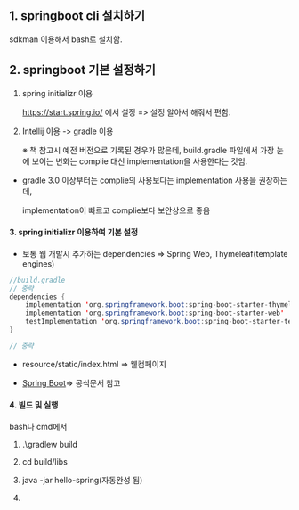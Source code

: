 ## 1. springboot cli 설치하기

sdkman 이용해서 bash로 설치함. 

## 2. springboot 기본 설정하기

1. spring initializr 이용
   
   <a>https://start.spring.io/</a> 에서 설정 => 설정 알아서 해줘서 편함. 

2. Intellij 이용 -> gradle 이용
   
   ※ 책 참고시 예전 버전으로 기록된 경우가 많은데, build.gradle 파일에서 가장 눈에 보이는 변화는 complie 대신 implementation을 사용한다는 것임.
- gradle 3.0 이상부터는 complie의 사용보다는 implementation 사용을 권장하는데, 
  
  implementation이 빠르고 complie보다 보안상으로 좋음

#### 3. spring initializr 이용하여 기본 설정

- 보통 웹 개발시 추가하는 dependencies => Spring Web, Thymeleaf(template engines)

```java
//build.gradle
// 중략  
dependencies {
	implementation 'org.springframework.boot:spring-boot-starter-thymeleaf'
	implementation 'org.springframework.boot:spring-boot-starter-web'
	testImplementation 'org.springframework.boot:spring-boot-starter-test'
}

// 중략  
```

- resource/static/index.html => 웰컴페이지

- <a>[Spring Boot](https://spring.io/projects/spring-boot)</a>=> 공식문서 참고

#### 4. 빌드 및 실행

bash나 cmd에서

1. .\gradlew build

2. cd build/libs

3. java -jar hello-spring(자동완성 됨)

4. 
